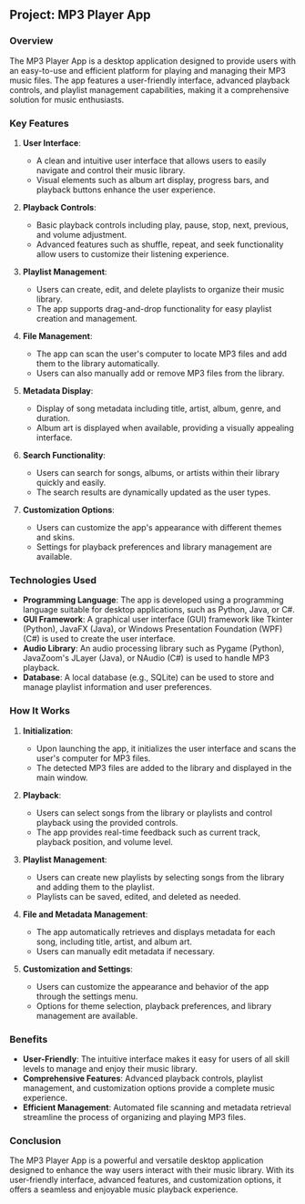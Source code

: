 ## Project: MP3 Player App

### Overview
The MP3 Player App is a desktop application designed to provide users with an easy-to-use and efficient platform for playing and managing their MP3 music files. The app features a user-friendly interface, advanced playback controls, and playlist management capabilities, making it a comprehensive solution for music enthusiasts.

### Key Features
1. **User Interface**:
   - A clean and intuitive user interface that allows users to easily navigate and control their music library.
   - Visual elements such as album art display, progress bars, and playback buttons enhance the user experience.

2. **Playback Controls**:
   - Basic playback controls including play, pause, stop, next, previous, and volume adjustment.
   - Advanced features such as shuffle, repeat, and seek functionality allow users to customize their listening experience.

3. **Playlist Management**:
   - Users can create, edit, and delete playlists to organize their music library.
   - The app supports drag-and-drop functionality for easy playlist creation and management.

4. **File Management**:
   - The app can scan the user's computer to locate MP3 files and add them to the library automatically.
   - Users can also manually add or remove MP3 files from the library.

5. **Metadata Display**:
   - Display of song metadata including title, artist, album, genre, and duration.
   - Album art is displayed when available, providing a visually appealing interface.

6. **Search Functionality**:
   - Users can search for songs, albums, or artists within their library quickly and easily.
   - The search results are dynamically updated as the user types.

7. **Customization Options**:
   - Users can customize the app's appearance with different themes and skins.
   - Settings for playback preferences and library management are available.

### Technologies Used
- **Programming Language**: The app is developed using a programming language suitable for desktop applications, such as Python, Java, or C#.
- **GUI Framework**: A graphical user interface (GUI) framework like Tkinter (Python), JavaFX (Java), or Windows Presentation Foundation (WPF) (C#) is used to create the user interface.
- **Audio Library**: An audio processing library such as Pygame (Python), JavaZoom's JLayer (Java), or NAudio (C#) is used to handle MP3 playback.
- **Database**: A local database (e.g., SQLite) can be used to store and manage playlist information and user preferences.

### How It Works
1. **Initialization**:
   - Upon launching the app, it initializes the user interface and scans the user's computer for MP3 files.
   - The detected MP3 files are added to the library and displayed in the main window.

2. **Playback**:
   - Users can select songs from the library or playlists and control playback using the provided controls.
   - The app provides real-time feedback such as current track, playback position, and volume level.

3. **Playlist Management**:
   - Users can create new playlists by selecting songs from the library and adding them to the playlist.
   - Playlists can be saved, edited, and deleted as needed.

4. **File and Metadata Management**:
   - The app automatically retrieves and displays metadata for each song, including title, artist, and album art.
   - Users can manually edit metadata if necessary.

5. **Customization and Settings**:
   - Users can customize the appearance and behavior of the app through the settings menu.
   - Options for theme selection, playback preferences, and library management are available.

### Benefits
- **User-Friendly**: The intuitive interface makes it easy for users of all skill levels to manage and enjoy their music library.
- **Comprehensive Features**: Advanced playback controls, playlist management, and customization options provide a complete music experience.
- **Efficient Management**: Automated file scanning and metadata retrieval streamline the process of organizing and playing MP3 files.

### Conclusion
The MP3 Player App is a powerful and versatile desktop application designed to enhance the way users interact with their music library. With its user-friendly interface, advanced features, and customization options, it offers a seamless and enjoyable music playback experience.
